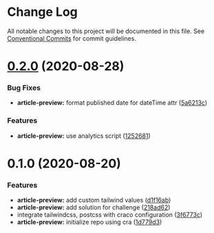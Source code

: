 # Change Log

All notable changes to this project will be documented in this file.
See [Conventional Commits](https://conventionalcommits.org) for commit guidelines.

# [0.2.0](https://github.com/ezavile/conquer-react/compare/@conquer-react/article-preview@0.1.0...@conquer-react/article-preview@0.2.0) (2020-08-28)


### Bug Fixes

* **article-preview:** format published date for dateTime attr ([5a6213c](https://github.com/ezavile/conquer-react/commit/5a6213c89c615d5b20e2051430a39c0d8c7b7fce))


### Features

* **article-preview:** use analytics script ([1252681](https://github.com/ezavile/conquer-react/commit/1252681038b5afd860bc0734c77d4fc955806a16))





# 0.1.0 (2020-08-20)


### Features

* **article-preview:** add custom tailwind values ([d1f16ab](https://github.com/ezavile/conquer-react/commit/d1f16ab2340af676140eccb297d6c1ee4d620da1))
* **article-preview:** add solution for challenge ([218ad62](https://github.com/ezavile/conquer-react/commit/218ad625461c161f23c89b916561f86f57de4216))
* integrate tailwindcss, postcss with craco configuration ([3f6773c](https://github.com/ezavile/conquer-react/commit/3f6773cc748e05b584594081eb1b21e67828379f))
* **article-preview:** initialize repo using cra ([1d779d3](https://github.com/ezavile/conquer-react/commit/1d779d3e513d3ed0a2f841e0edf98e412271349d))
